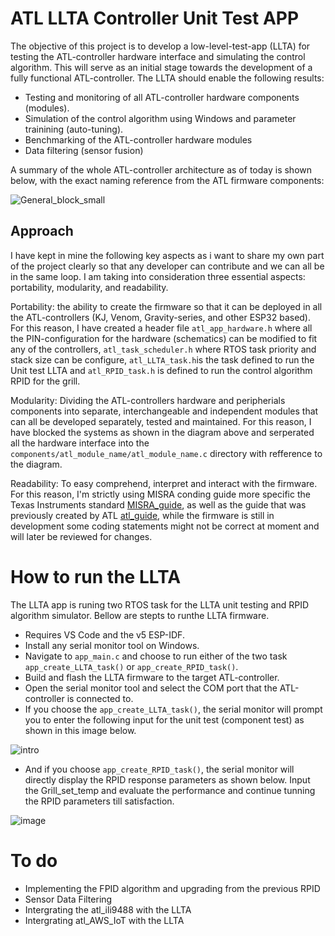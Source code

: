 # ATL LLTA Controller Unit Test APP 

The objective of this project is to develop a low-level-test-app (LLTA) for testing the ATL-controller hardware interface and simulating the control algorithm. This will serve as an initial stage towards the development of a fully functional ATL-controller. The LLTA should enable the following results:

* Testing and monitoring of all ATL-controller hardware components (modules).
* Simulation of the control algorithm using Windows and parameter trainining (auto-tuning). 
* Benchmarking of the ATL-controller hardware modules
* Data filtering (sensor fusion)

A summary of the whole ATL-controller architecture as of today is shown below, with the exact naming reference from the ATL firmware components:

![General_block_small](https://user-images.githubusercontent.com/32825004/235073454-856715b3-56a0-4059-b672-6a9d7a2ba06c.png)

## Approach

I have kept in mine the following key aspects as i want to share my own part of the project clearly so that any developer can contribute and we can all be in the same loop. I am taking into consideration three essential aspects: portability, modularity, and readability.

Portability: the ability to create the firmware so that it can be deployed in all the ATL-controllers (KJ, Venom, Gravity-series, and other ESP32 based). For this reason, I have created a header file  ```atl_app_hardware.h``` where all the PIN-configuration for the hardware (schematics) can be modified to fit any of the controllers, ```atl_task_scheduler.h``` where RTOS task priority and stack size can be configure, ```atl_LLTA_task.h```is the task defined to run the Unit test LLTA and ```atl_RPID_task.h``` is defined to run the control algorithm RPID for the grill.

Modularity: Dividing the ATL-controllers hardware and peripherials components into separate, interchangeable and independent modules that can all be developed separately, tested and maintained. For this reason, I have blocked the systems as shown in the diagram above and serperated all the hardware interface into the ```components/atl_module_name/atl_module_name.c``` directory with refference to the diagram.

Readability: To easy comprehend, interpret and interact with the firmware. For this reason, I'm strictly using MISRA conding guide more specific the Texas Instruments standard [MISRA_guide](https://github.com/AtlasIoT-development/ATL-Playground/blob/main/software/0024-atl_LLTA_Controller_Test_APP/docs/Coding_Guide/MISRA_C_MCU_CodingGuidelines.pdf), as well as the guide that was previously created by ATL [atl_guide](https://github.com/AtlasIoT-development/ATL-Playground/blob/main/software/0024-atl_LLTA_Controller_Test_APP/docs/Coding_Guide/AtlasIoT%20-%20Firmware%20and%20Software%20version%20control%20rev%201.0.0.pdf), while the firmware is still in development some coding statements might not be correct at moment and will later be reviewed for changes.

# How to run the LLTA 

The LLTA app is runing two RTOS task for the LLTA unit testing and RPID algorithm simulator.
Bellow are stepts to runthe LLTA firmware.

* Requires VS Code and the v5 ESP-IDF.
* Install any serial monitor tool on Windows.
* Navigate to ```app_main.c``` and choose to run either of the two task ```app_create_LLTA_task()``` or ```app_create_RPID_task()```.
* Build and flash the LLTA firmware to the target ATL-controller.
* Open the serial monitor tool and select the COM port that the ATL-controller is connected to.
* If you choose the ```app_create_LLTA_task()```, the serial monitor will prompt you to enter the following input for the unit test (component test) as shown in this image below.
 
![intro](https://user-images.githubusercontent.com/32825004/235072382-efd52f91-bb91-4dc8-9078-c62c9dbaae1f.png)

* And if you choose ```app_create_RPID_task()```, the serial monitor will directly display the RPID response parameters as shown below. Input the Grill_set_temp and evaluate the performance and continue tunning the RPID parameters till satisfaction.

![image](https://github.com/AtlasIoT-development/ATL-Playground/assets/32825004/4bc09fdb-d98b-45f6-8fea-2b7412271ece)

# To do

* Implementing the FPID algorithm and upgrading from the previous RPID
* Sensor Data Filtering
* Intergrating the atl_ili9488 with the LLTA
* Intergrating atl_AWS_IoT with the LLTA

